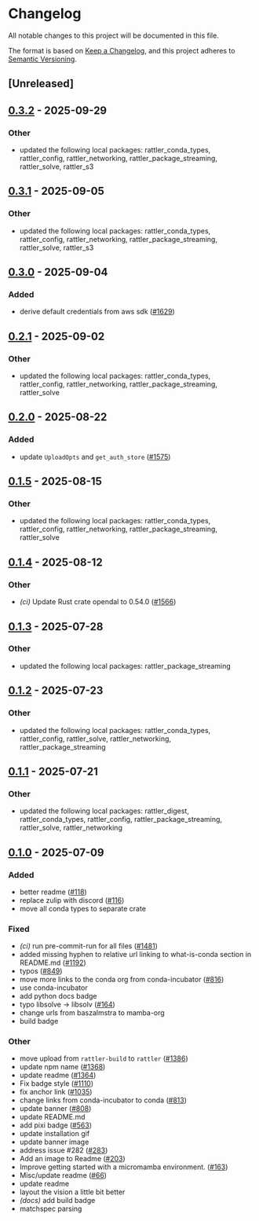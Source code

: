 # Changelog

All notable changes to this project will be documented in this file.

The format is based on [Keep a Changelog](https://keepachangelog.com/en/1.0.0/),
and this project adheres to [Semantic Versioning](https://semver.org/spec/v2.0.0.html).

## [Unreleased]

## [0.3.2](https://github.com/conda/rattler/compare/rattler_upload-v0.3.1...rattler_upload-v0.3.2) - 2025-09-29

### Other

- updated the following local packages: rattler_conda_types, rattler_config, rattler_networking, rattler_package_streaming, rattler_solve, rattler_s3

## [0.3.1](https://github.com/conda/rattler/compare/rattler_upload-v0.3.0...rattler_upload-v0.3.1) - 2025-09-05

### Other

- updated the following local packages: rattler_conda_types, rattler_config, rattler_networking, rattler_package_streaming, rattler_solve, rattler_s3

## [0.3.0](https://github.com/conda/rattler/compare/rattler_upload-v0.2.1...rattler_upload-v0.3.0) - 2025-09-04

### Added

- derive default credentials from aws sdk ([#1629](https://github.com/conda/rattler/pull/1629))

## [0.2.1](https://github.com/conda/rattler/compare/rattler_upload-v0.2.0...rattler_upload-v0.2.1) - 2025-09-02

### Other

- updated the following local packages: rattler_conda_types, rattler_config, rattler_networking, rattler_package_streaming, rattler_solve

## [0.2.0](https://github.com/conda/rattler/compare/rattler_upload-v0.1.5...rattler_upload-v0.2.0) - 2025-08-22

### Added

- update `UploadOpts` and `get_auth_store` ([#1575](https://github.com/conda/rattler/pull/1575))

## [0.1.5](https://github.com/conda/rattler/compare/rattler_upload-v0.1.4...rattler_upload-v0.1.5) - 2025-08-15

### Other

- updated the following local packages: rattler_conda_types, rattler_config, rattler_networking, rattler_package_streaming, rattler_solve

## [0.1.4](https://github.com/conda/rattler/compare/rattler_upload-v0.1.3...rattler_upload-v0.1.4) - 2025-08-12

### Other

- *(ci)* Update Rust crate opendal to 0.54.0 ([#1566](https://github.com/conda/rattler/pull/1566))

## [0.1.3](https://github.com/conda/rattler/compare/rattler_upload-v0.1.2...rattler_upload-v0.1.3) - 2025-07-28

### Other

- updated the following local packages: rattler_package_streaming

## [0.1.2](https://github.com/conda/rattler/compare/rattler_upload-v0.1.1...rattler_upload-v0.1.2) - 2025-07-23

### Other

- updated the following local packages: rattler_conda_types, rattler_config, rattler_solve, rattler_networking, rattler_package_streaming

## [0.1.1](https://github.com/conda/rattler/compare/rattler_upload-v0.1.0...rattler_upload-v0.1.1) - 2025-07-21

### Other

- updated the following local packages: rattler_digest, rattler_conda_types, rattler_config, rattler_package_streaming, rattler_solve, rattler_networking

## [0.1.0](https://github.com/conda/rattler/releases/tag/rattler_upload-v0.1.0) - 2025-07-09

### Added

- better readme ([#118](https://github.com/conda/rattler/pull/118))
- replace zulip with discord ([#116](https://github.com/conda/rattler/pull/116))
- move all conda types to separate crate

### Fixed

- *(ci)* run pre-commit-run for all files ([#1481](https://github.com/conda/rattler/pull/1481))
- added missing hyphen to relative url linking to what-is-conda section in README.md ([#1192](https://github.com/conda/rattler/pull/1192))
- typos ([#849](https://github.com/conda/rattler/pull/849))
- move more links to the conda org from conda-incubator ([#816](https://github.com/conda/rattler/pull/816))
- use conda-incubator
- add python docs badge
- typo libsolve -> libsolv ([#164](https://github.com/conda/rattler/pull/164))
- change urls from baszalmstra to mamba-org
- build badge

### Other

- move upload from `rattler-build` to `rattler` ([#1386](https://github.com/conda/rattler/pull/1386))
- update npm name ([#1368](https://github.com/conda/rattler/pull/1368))
- update readme ([#1364](https://github.com/conda/rattler/pull/1364))
- Fix badge style ([#1110](https://github.com/conda/rattler/pull/1110))
- fix anchor link ([#1035](https://github.com/conda/rattler/pull/1035))
- change links from conda-incubator to conda ([#813](https://github.com/conda/rattler/pull/813))
- update banner ([#808](https://github.com/conda/rattler/pull/808))
- update README.md
- add pixi badge ([#563](https://github.com/conda/rattler/pull/563))
- update installation gif
- update banner image
- address issue #282 ([#283](https://github.com/conda/rattler/pull/283))
- Add an image to Readme ([#203](https://github.com/conda/rattler/pull/203))
- Improve getting started with a micromamba environment. ([#163](https://github.com/conda/rattler/pull/163))
- Misc/update readme ([#66](https://github.com/conda/rattler/pull/66))
- update readme
- layout the vision a little bit better
- *(docs)* add build badge
- matchspec parsing
